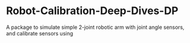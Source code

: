 # Robot-Calibration-Deep-Dives-DP

A package to simulate simple 2-joint robotic arm with joint angle sensors, and calibrate sensors using 